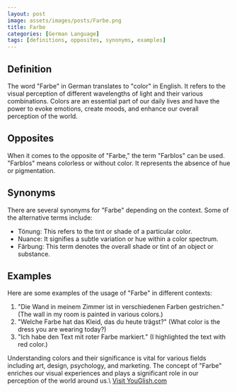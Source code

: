 ```yaml
---
layout: post
image: assets/images/posts/Farbe.png
title: Farbe
categories: [German Language]
tags: [definitions, opposites, synonyms, examples]
---
```


## Definition
The word "Farbe" in German translates to "color" in English. It refers to the visual perception of different wavelengths of light and their various combinations. Colors are an essential part of our daily lives and have the power to evoke emotions, create moods, and enhance our overall perception of the world.

## Opposites
When it comes to the opposite of "Farbe," the term "Farblos" can be used. "Farblos" means colorless or without color. It represents the absence of hue or pigmentation.

## Synonyms
There are several synonyms for "Farbe" depending on the context. Some of the alternative terms include:

- Tönung: This refers to the tint or shade of a particular color.
- Nuance: It signifies a subtle variation or hue within a color spectrum.
- Färbung: This term denotes the overall shade or tint of an object or substance.

## Examples
Here are some examples of the usage of "Farbe" in different contexts:

1. "Die Wand in meinem Zimmer ist in verschiedenen Farben gestrichen." (The wall in my room is painted in various colors.)
2. "Welche Farbe hat das Kleid, das du heute trägst?" (What color is the dress you are wearing today?)
3. "Ich habe den Text mit roter Farbe markiert." (I highlighted the text with red color.)

Understanding colors and their significance is vital for various fields including art, design, psychology, and marketing. The concept of "Farbe" enriches our visual experiences and plays a significant role in our perception of the world around us.\ <a id="yg-widget-0" class="youglish-widget" data-query="Farbe" data-lang="german" data-components="8412" data-auto-start="0" data-bkg-color="theme_light" data-title="How%20to%20pronounce%20Farbe%20in%20German"  rel="nofollow" href="https://youglish.com">Visit YouGlish.com</a><script async src="https://youglish.com/public/emb/widget.js" charset="utf-8"></script>